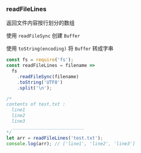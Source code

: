 ### readFileLines

返回文件内容按行划分的数组

使用 `readFileSync` 创建 `Buffer`

使用 `toString(encoding)` 将 `Buffer` 转成字串

```js
const fs = require('fs');
const readFileLines = filename =>
  fs
    .readFileSync(filename)
    .toString('UTF8')
    .split('\n');
```

```js
/*
contents of test.txt :
  line1
  line2
  line3
  ___________________________
*/
let arr = readFileLines('test.txt');
console.log(arr); // ['line1', 'line2', 'line3']
```
